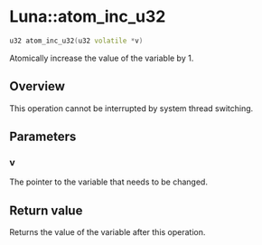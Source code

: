 # Luna::atom_inc_u32

```c++
u32 atom_inc_u32(u32 volatile *v)
```

Atomically increase the value of the variable by 1. 

## Overview
This operation cannot be interrupted by system thread switching. 

## Parameters
### v
The pointer to the variable that needs to be changed. 

## Return value
Returns the value of the variable after this operation. 

